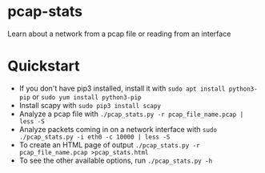 # pcap-stats
Learn about a network from a pcap file or reading from an interface

# Quickstart
- If you don't have pip3 installed, install it with
```sudo apt install python3-pip``` or ```sudo yum install python3-pip```
- Install scapy with
```sudo pip3 install scapy```
- Analyze a pcap file with
```./pcap_stats.py -r pcap_file_name.pcap | less -S```
- Analyze packets coming in on a network interface with
```sudo ./pcap_stats.py -i eth0 -c 10000 | less -S```
- To create an HTML page of output
```./pcap_stats.py -r pcap_file_name.pcap >pcap_stats.html```
- To see the other available options, run ```./pcap_stats.py -h```
